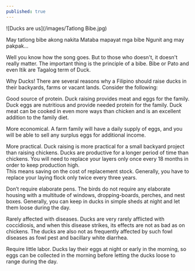 ```yaml
---
published: true
---
```

![Ducks are us](/images/Tatlong Bibe.jpg)

May tatlong bibe akong nakita
Mataba mapayat mga bibe
Ngunit ang may pakpak...

Well you know how the song goes. But to those who doesn't, it doesn't really matter. The important thing is the principle of a bibe. Bibe or Pato and even Itik are Tagalog term of Duck.  

Why Ducks! There are several reasons why a Filipino should raise ducks in their backyards, farms or vacant lands.  Consider the following:

Good source of protein.
Duck raising provides meat and eggs for the family.  Duck eggs are nutritious and provide needed protein for the family. Duck meat can be cooked in even more ways than chicken and is an excellent 
addition to the family diet.

More economical.
A farm family will have a daily supply of eggs, and you 
will be able to sell any surplus eggs for additional income.

More  practical.
Duck raising is more practical for a small backyard project than raising chickens.  Ducks are productive for a longer period of time than chickens.  You will need to replace your layers only once every 18 months in order to keep production high.   
This means saving on the cost of replacement stock.  Generally, you have to replace your laying flock only twice every three years.

Don’t  require  elaborate  pens.
The birds do not require any elaborate housing with a multitude of windows, dropping-boards, perches,  and nest boxes. Generally, you can keep in ducks in simple sheds at night and let them loose during the day.

Rarely affected with diseases.
Ducks are very rarely afflicted with coccidiosis, and when this disease strikes, its effects are not  as bad as on chickens.  The ducks are also not as frequently affected by such fowl diseases as fowl pest and bacillary white diarrhea. 

Require little labor.
Ducks lay their eggs at night or early in the morning, so eggs can be collected in the morning before letting the ducks loose to range during the day.